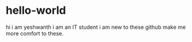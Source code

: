 # hello-world
hi i am yeshwanth
 i am an IT student
 i am new to these github
 make me more comfort to these.
